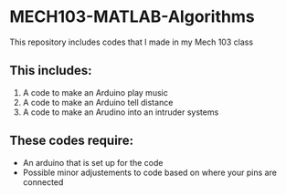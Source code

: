 # MECH103-MATLAB-Algorithms

This repository includes codes that I made in my Mech 103 class

## This includes:
1. A code to make an Arduino play music
2. A code to make an Arduino tell distance
3. A code to make an Arudino into an intruder systems

## These codes require:
- An arduino that is set up for the code
- Possible minor adjustements to code based on where your pins are connected
